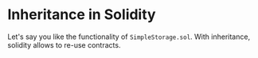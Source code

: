 # Inheritance in Solidity

Let's say you like the functionality of `SimpleStorage.sol`. With inheritance, solidity allows to re-use contracts.

